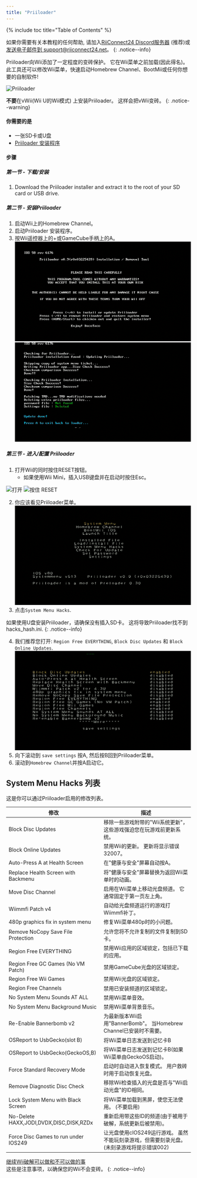 ```yaml
---
title: "Priiloader"
---
```


{% include toc title="Table of Contents" %}

如果你需要有关本教程的任何帮助, 请加入[RiiConnect24 Discord服务器](https://discord.gg/rc24) (推荐)或 [发送电子邮件到 support@riiconnect24.net](mailto:support@riiconnect24.net)。
{: .notice--info}

Priiloader向Wii添加了一定程度的变砖保护。 它在Wii菜单之前加载(因此得名)。 此工具还可以修改Wii菜单，快速启动Homebrew Channel、BootMii或任何你想要的自制软件!

![Priiloader](/images/priiloader.jpg)

**不要**在vWii(Wii U的Wii模式) 上安装Priiloader。 这样会把vWii变砖。
{: .notice--warning}

#### 你需要的是

- 一张SD卡或U盘
- [Priiloader 安装程序](https://hbb1.oscwii.org/hbb/priiloader/priiloader.zip)

#### 步骤

##### 第一节 - 下载/安装

1. Download the Priiloader installer and extract it to the root of your SD card or USB drive.

##### 第二节 - 安装Priiloader

1. 启动Wii上的Homebrew Channel。
2. 启动Priiloader 安装程序。
3. 按Wii遥控器上的+或GameCube手柄上的A。 ![安装 Priiloader](/images/Priiloader/installer.png) ![安装中](/images/Priiloader/installing.png)

##### 第三节 - 进入/配置 Priiloader

1. 打开Wii的同时按住RESET按钮。
   - 如果使用Wii Mini，插入USB键盘并在启动时按住Esc。

![打开](/images/Priiloader/on.jpg) ![按住 RESET](/images/Priiloader/reset.jpg)

2. 你应该看见Priiloader菜单。 ![菜单](/images/Priiloader/mainmenu.png)
3. 点击`System Menu Hacks`.

如果使用U盘安装Priiloader，请确保没有插入SD卡。 这将导致Priiloader找不到hacks_hash.ini.
{: .notice--info}

4. 我们推荐您打开: `Region Free EVERYTHING`, `Block Disc Updates` 和 `Block Online Updates`. ![System Menu Hacks](/images/Priiloader/hacks.png)
1. 向下滚动到 `save settings` 按A, 然后按B回到Priiloader菜单。
1. 滚动到`Homebrew Channel`并按A启动它。

## System Menu Hacks 列表

这是你可以通过Priiloader启用的修改列表。

| 修改                                      | 描述                                                   |
| --------------------------------------- | ---------------------------------------------------- |
| Block Disc Updates                      | 移除一些游戏附带的"Wii系统更新"，这些游戏强迫您在玩游戏前更新系统。                 |
| Block Online Updates                    | 禁用Wii的更新。 更新将显示错误32007。                              |
| Auto-Press A at Health Screen           | 在"健康与安全"屏幕自动按A。                                      |
| Replace Health Screen with Backmenu     | 将"健康与安全"屏幕替换为返回Wii菜单时的动画。                            |
| Move Disc Channel                       | 启用在Wii菜单上移动光盘频道。 它通常固定于第一页左上角。                       |
| Wiimmfi Patch v4                        | 自动给光盘频道运行的游戏打Wiimmfi补丁。                              |
| 480p graphics fix in system menu        | 修复Wii菜单480p时的小问题。                                    |
| Remove NoCopy Save File Protection      | 允许您将不允许复制的文件复制到SD卡。                                  |
| Region Free EVERYTHING                  | 禁用Wii应用的区域锁定，包括已下载的应用。                               |
| Region Free GC Games (No VM Patch)      | 禁用GameCube光盘的区域锁定。                                   |
| Region Free Wii Games                   | 禁用Wii光盘的区域锁定。                                        |
| Region Free Channels                    | 禁用已安装频道的区域锁定。                                        |
| No System Menu Sounds AT ALL            | 禁用Wii菜单音效。                                           |
| No System Menu Background Music         | 禁用Wii菜单背景音乐。                                         |
| Re-Enable Bannerbomb v2                 | 为最新版本Wii启用"BannerBomb"。 当Homebrew Channel已安装时不需要。    |
| OSReport to UsbGecko(slot B)            | 将Wii菜单日志发送到记忆卡B                                      |
| OSReport to UsbGecko(GeckoOS,B)         | 将Wii菜单日志发送到记忆卡B(如果Wii菜单由GeckoOS启动)。                  |
| Force Standard Recovery Mode            | 启动时自动进入恢复模式。 用户救砖时用于启动恢复光盘。                          |
| Remove Diagnostic Disc Check            | 移除Wii检查插入的光盘是否与"Wii启动光盘"的ID相同。                       |
| Lock System Menu with Black Screen      | 将Wii菜单加载到黑屏，使您无法使用。 (不要启用)                           |
| No-Delete HAXX,JODI,DVDX,DISC,DISK,RZDx | 重新启用带这些ID的频道(由于被用于破解，系统更新后被禁用)。                      |
| Force Disc Games to run under IOS249    | 让光盘使用cIOS249运行游戏。 虽然不能玩刻录游戏，但需要刻录光盘。 (未刻录游戏将提示错误002) |

[继续Wii破解可以做和不可以做的事](dosanddonts)<br> 这些是注意事项，以确保您的Wii不会变砖。
{: .notice--info}
